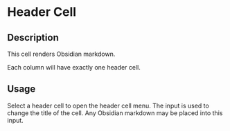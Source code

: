 # Header Cell

## Description

This cell renders Obsidian markdown.

Each column will have exactly one header cell.

## Usage

Select a header cell to open the header cell menu. The input is used to change the title of the cell. Any Obsidian markdown may be placed into this input.
